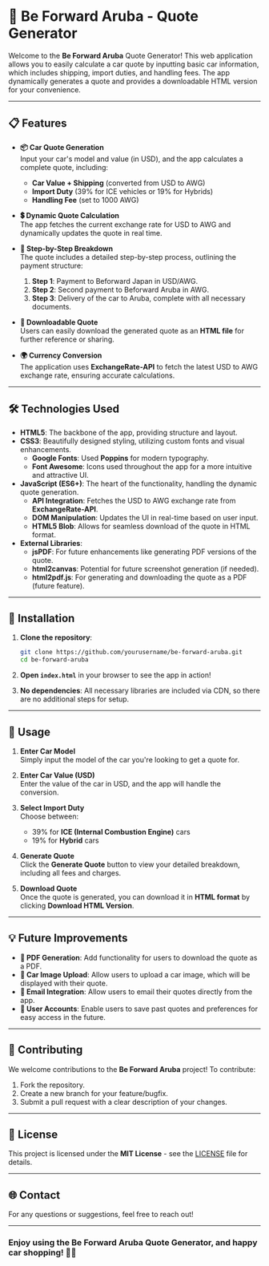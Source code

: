 
# 🌟 Be Forward Aruba - Quote Generator

Welcome to the **Be Forward Aruba** Quote Generator! This web application allows you to easily calculate a car quote by inputting basic car information, which includes shipping, import duties, and handling fees. The app dynamically generates a quote and provides a downloadable HTML version for your convenience.

---

## 📋 Features

- **📦 Car Quote Generation**  
  Input your car's model and value (in USD), and the app calculates a complete quote, including:
  - **Car Value + Shipping** (converted from USD to AWG)
  - **Import Duty** (39% for ICE vehicles or 19% for Hybrids)
  - **Handling Fee** (set to 1000 AWG)
  
- **💲 Dynamic Quote Calculation**  
  The app fetches the current exchange rate for USD to AWG and dynamically updates the quote in real time.

- **📝 Step-by-Step Breakdown**  
  The quote includes a detailed step-by-step process, outlining the payment structure:
  1. **Step 1**: Payment to Beforward Japan in USD/AWG.
  2. **Step 2**: Second payment to Beforward Aruba in AWG.
  3. **Step 3**: Delivery of the car to Aruba, complete with all necessary documents.

- **💾 Downloadable Quote**  
  Users can easily download the generated quote as an **HTML file** for further reference or sharing.

- **🌍 Currency Conversion**  
  The application uses **ExchangeRate-API** to fetch the latest USD to AWG exchange rate, ensuring accurate calculations.

---

## 🛠️ Technologies Used

- **HTML5**: The backbone of the app, providing structure and layout.
- **CSS3**: Beautifully designed styling, utilizing custom fonts and visual enhancements.
  - **Google Fonts**: Used **Poppins** for modern typography.
  - **Font Awesome**: Icons used throughout the app for a more intuitive and attractive UI.
- **JavaScript (ES6+)**: The heart of the functionality, handling the dynamic quote generation.
  - **API Integration**: Fetches the USD to AWG exchange rate from **ExchangeRate-API**.
  - **DOM Manipulation**: Updates the UI in real-time based on user input.
  - **HTML5 Blob**: Allows for seamless download of the quote in HTML format.
- **External Libraries**:
  - **jsPDF**: For future enhancements like generating PDF versions of the quote.
  - **html2canvas**: Potential for future screenshot generation (if needed).
  - **html2pdf.js**: For generating and downloading the quote as a PDF (future feature).

---

## 🚀 Installation

1. **Clone the repository**:
   ```bash
   git clone https://github.com/yourusername/be-forward-aruba.git
   cd be-forward-aruba
   ```

2. **Open `index.html`** in your browser to see the app in action!

3. **No dependencies**: All necessary libraries are included via CDN, so there are no additional steps for setup.

---

## 📝 Usage

1. **Enter Car Model**  
   Simply input the model of the car you're looking to get a quote for.

2. **Enter Car Value (USD)**  
   Enter the value of the car in USD, and the app will handle the conversion.

3. **Select Import Duty**  
   Choose between:
   - 39% for **ICE (Internal Combustion Engine)** cars
   - 19% for **Hybrid** cars

4. **Generate Quote**  
   Click the **Generate Quote** button to view your detailed breakdown, including all fees and charges.

5. **Download Quote**  
   Once the quote is generated, you can download it in **HTML format** by clicking **Download HTML Version**.

---

## 💡 Future Improvements

- **📄 PDF Generation**: Add functionality for users to download the quote as a PDF.
- **📸 Car Image Upload**: Allow users to upload a car image, which will be displayed with their quote.
- **📧 Email Integration**: Allow users to email their quotes directly from the app.
- **🔐 User Accounts**: Enable users to save past quotes and preferences for easy access in the future.

---

## 🤝 Contributing

We welcome contributions to the **Be Forward Aruba** project! To contribute:
1. Fork the repository.
2. Create a new branch for your feature/bugfix.
3. Submit a pull request with a clear description of your changes.

---

## 📝 License

This project is licensed under the **MIT License** - see the [LICENSE](LICENSE) file for details.

---

## 🌐 Contact

For any questions or suggestions, feel free to reach out!

---

### Enjoy using the **Be Forward Aruba** Quote Generator, and happy car shopping! 🚗💨
